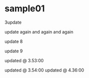 # sample01

3update

update again and again and again 
 


update 8

update 9
 
updated @ 3.53:00 

updated @ 3.54:00
updated @ 4.36:00
